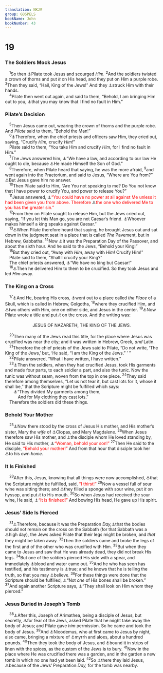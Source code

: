 ```yaml
---
translation: NKJV
group: GOSPELS
bookName: John 
bookNumber: 43
---
```


<div class="title"><h1>19</h1><h3>The Soldiers Mock Jesus</h3></div>
<span class="verse gi_19_1"> <sup>1</sup>So then <a data-toggle="tooltip" data-placement="bottom" title="Matt. 20:19; 27:26; Mark 15:15; Luke 18:33">⚓</a>Pilate took Jesus and scourged <i>Him.</i></span>
<span class="verse gi_19_2"><sup>2</sup>And the soldiers twisted a crown of thorns and put <i>it</i> on His head, and they put on Him a purple robe. </span>
<span class="verse gi_19_3"><sup>3</sup>Then they said, “Hail, King of the Jews!” And they <a data-toggle="tooltip" data-placement="bottom" title="Is. 50:6">⚓</a>struck Him with their hands.<br/></span>
<span class="verse gi_19_4"> <sup>4</sup>Pilate then went out again, and said to them, “Behold, I am bringing Him out to you, <a data-toggle="tooltip" data-placement="bottom" title="Is. 53:9; John 18:33, 38; 1 Pet. 2:22–24">⚓</a>that you may know that I find no fault in Him.”<br/></span>
<div class="title"><h3>Pilate’s Decision</h3></div>
<span class="verse gi_19_5"> <sup>5</sup>Then Jesus came out, wearing the crown of thorns and the purple robe. And <i>Pilate</i> said to them, “Behold the Man!”<br/></span>
<span class="verse gi_19_6"> <sup>6</sup><a data-toggle="tooltip" data-placement="bottom" title="Acts 3:13">⚓</a>Therefore, when the chief priests and officers saw Him, they cried out, saying, “Crucify <i>Him,</i> crucify <i>Him!</i>”<br/> Pilate said to them, “You take Him and crucify <i>Him,</i> for I find no fault in Him.”<br/></span>
<span class="verse gi_19_7"> <sup>7</sup>The Jews answered him, <a data-toggle="tooltip" data-placement="bottom" title="Lev. 24:16">⚓</a>“We have a law, and according to our law He ought to die, because <a data-toggle="tooltip" data-placement="bottom" title="Matt. 26:63–66; John 5:18; 10:33">⚓</a>He made Himself the Son of God.”<br/></span>
<span class="verse gi_19_8"> <sup>8</sup>Therefore, when Pilate heard that saying, he was the more afraid, </span>
<span class="verse gi_19_9"><sup>9</sup>and went again into the Praetorium, and said to Jesus, “Where are You from?” <a data-toggle="tooltip" data-placement="bottom" title="Is. 53:7; Matt. 27:12, 14; Luke 23:9">⚓</a>But Jesus gave him no answer.<br/></span>
<span class="verse gi_19_10"> <sup>10</sup>Then Pilate said to Him, “Are You not speaking to me? Do You not know that I have power to crucify You, and power to release You?”<br/></span>
<span class="verse gi_19_11"> <sup>11</sup>Jesus answered, <a data-toggle="tooltip" data-placement="bottom" title="(Luke 22:53); John 7:30">⚓</a><font color="red">“You could have no power at all against Me unless it had been given you from above. Therefore </font><a data-toggle="tooltip" data-placement="bottom" title="John 3:27; Rom. 13:1">⚓</a><font color="red">the one who delivered Me to you has the greater sin.”</font><br/></span>
<span class="verse gi_19_12"> <sup>12</sup>From then on Pilate sought to release Him, but the Jews cried out, saying, “If you let this Man go, you are not Caesar’s friend. <a data-toggle="tooltip" data-placement="bottom" title="Luke 23:2; John 18:33; Acts 17:7">⚓</a>Whoever makes himself a king speaks against Caesar.”<br/></span>
<span class="verse gi_19_13"> <sup>13</sup><a data-toggle="tooltip" data-placement="bottom" title="Deut. 1:17; 1 Sam. 15:24; Prov. 29:25; Is. 51:12; Acts 4:19">⚓</a>When Pilate therefore heard that saying, he brought Jesus out and sat down in the judgment seat in a place that is called <i>The</i> Pavement, but in Hebrew, Gabbatha. </span>
<span class="verse gi_19_14"><sup>14</sup>Now <a data-toggle="tooltip" data-placement="bottom" title="Matt. 27:62; John 19:31, 42">⚓</a>it was the Preparation Day of the Passover, and about the sixth hour. And he said to the Jews, “Behold your King!”<br/></span>
<span class="verse gi_19_15"> <sup>15</sup>But they cried out, “Away with <i>Him,</i> away with <i>Him!</i> Crucify Him!”<br/> Pilate said to them, “Shall I crucify your King?”<br/> The chief priests answered, <a data-toggle="tooltip" data-placement="bottom" title="(Gen. 49:10)">⚓</a>“We have no king but Caesar!”<br/></span>
<span class="verse gi_19_16"> <sup>16</sup><a data-toggle="tooltip" data-placement="bottom" title="Matt. 27:26, 31; Mark 15:15; Luke 23:24">⚓</a>Then he delivered Him to them to be crucified. So they took Jesus and led <i>Him</i> away.<br/></span>
<div class="title"><h3>The King on a Cross</h3></div>
<span class="verse gi_19_17"> <sup>17</sup><a data-toggle="tooltip" data-placement="bottom" title="Matt. 27:31, 33; Mark 15:21, 22; Luke 23:26, 33">⚓</a>And He, bearing His cross, <a data-toggle="tooltip" data-placement="bottom" title="Num. 15:36; Heb. 13:12">⚓</a>went out to a place called <i>the</i> <i>Place</i> of a Skull, which is called in Hebrew, Golgotha, </span>
<span class="verse gi_19_18"><sup>18</sup>where they crucified Him, and <a data-toggle="tooltip" data-placement="bottom" title="Ps. 22:16–18; Is. 53:12; Matt. 20:19; 26:2">⚓</a>two others with Him, one on either side, and Jesus in the center. </span>
<span class="verse gi_19_19"><sup>19</sup><a data-toggle="tooltip" data-placement="bottom" title="Matt. 27:37; Mark 15:26; Luke 23:38">⚓</a>Now Pilate wrote a title and put <i>it</i> on the cross. And the writing was:<br/> <aside style="text-align:center;">JESUS OF NAZARETH, THE KING OF THE JEWS.</aside><br/></span>
<span class="verse gi_19_20"> <sup>20</sup>Then many of the Jews read this title, for the place where Jesus was crucified was near the city; and it was written in Hebrew, Greek, <i>and</i> Latin.<br/></span>
<span class="verse gi_19_21"> <sup>21</sup>Therefore the chief priests of the Jews said to Pilate, “Do not write, ‘The King of the Jews,’ but, ‘He said, “I am the King of the Jews.” ’ ”<br/></span>
<span class="verse gi_19_22"> <sup>22</sup>Pilate answered, “What I have written, I have written.”<br/></span>
<span class="verse gi_19_23"> <sup>23</sup><a data-toggle="tooltip" data-placement="bottom" title="Matt. 27:35; Mark 15:24; Luke 23:34">⚓</a>Then the soldiers, when they had crucified Jesus, took His garments and made four parts, to each soldier a part, and also the tunic. Now the tunic was without seam, woven from the top in one piece. </span>
<span class="verse gi_19_24"><sup>24</sup>They said therefore among themselves, “Let us not tear it, but cast lots for it, whose it shall be,” that the Scripture might be fulfilled which says:<br/>  <a data-toggle="tooltip" data-placement="bottom" title="Ps. 22:18">⚓</a>“They divided My garments among them,<br/>   And for My clothing they cast lots.”<br/> Therefore the soldiers did these things.<br/></span>
<div class="title"><h3>Behold Your Mother</h3></div>
<span class="verse gi_19_25"> <sup>25</sup><a data-toggle="tooltip" data-placement="bottom" title="Matt. 27:55; Mark 15:40; Luke 2:35; 23:49">⚓</a>Now there stood by the cross of Jesus His mother, and His mother’s sister, Mary the <i>wife</i> of <a data-toggle="tooltip" data-placement="bottom" title="Luke 24:18">⚓</a>Clopas, and Mary Magdalene. </span>
<span class="verse gi_19_26"><sup>26</sup>When Jesus therefore saw His mother, and <a data-toggle="tooltip" data-placement="bottom" title="John 13:23; 20:2; 21:7, 20, 24">⚓</a>the disciple whom He loved standing by, He said to His mother, <a data-toggle="tooltip" data-placement="bottom" title="John 2:4">⚓</a><font color="red">“Woman, behold your son!”</font></span>
<span class="verse gi_19_27"><sup>27</sup>Then He said to the disciple, <font color="red">“Behold your mother!”</font> And from that hour that disciple took her <a data-toggle="tooltip" data-placement="bottom" title="Luke 18:28; John 1:11; 16:32; Acts 21:6">⚓</a>to his own <i>home.</i><br/></span>
<div class="title"><h3>It Is Finished</h3></div>
<span class="verse gi_19_28"> <sup>28</sup>After this, Jesus, knowing that all things were now accomplished, <a data-toggle="tooltip" data-placement="bottom" title="Ps. 22:15">⚓</a>that the Scripture might be fulfilled, said, <font color="red">“I thirst!”</font></span>
<span class="verse gi_19_29"><sup>29</sup>Now a vessel full of sour wine was sitting there; and <a data-toggle="tooltip" data-placement="bottom" title="Ps. 69:21; Matt. 27:48, 50; Mark 15:36; Luke 23:36">⚓</a>they filled a sponge with sour wine, put <i>it</i> on hyssop, and put <i>it</i> to His mouth. </span>
<span class="verse gi_19_30"><sup>30</sup>So when Jesus had received the sour wine, He said, <a data-toggle="tooltip" data-placement="bottom" title="Dan. 9:26; Zech. 11:10, 11; John 17:4">⚓</a><font color="red">“It is finished!”</font> And bowing His head, He gave up His spirit.<br/></span>
<div class="title"><h3>Jesus’ Side Is Pierced</h3></div>
<span class="verse gi_19_31"> <sup>31</sup><a data-toggle="tooltip" data-placement="bottom" title="Matt. 27:62; Mark 15:42; Luke 23:54">⚓</a>Therefore, because it was the Preparation <i>Day,</i><a data-toggle="tooltip" data-placement="bottom" title="Deut. 21:23; Josh. 8:29; 10:26">⚓</a>that the bodies should not remain on the cross on the Sabbath (for that Sabbath was a <a data-toggle="tooltip" data-placement="bottom" title="Ex. 12:16; Lev. 23:6, 7">⚓</a>high day), the Jews asked Pilate that their legs might be broken, and <i>that</i> they might be taken away. </span>
<span class="verse gi_19_32"><sup>32</sup>Then the soldiers came and broke the legs of the first and of the other who was crucified with Him. </span>
<span class="verse gi_19_33"><sup>33</sup>But when they came to Jesus and saw that He was already dead, they did not break His legs. </span>
<span class="verse gi_19_34"><sup>34</sup>But one of the soldiers pierced His side with a spear, and immediately <a data-toggle="tooltip" data-placement="bottom" title="(1 John 5:6, 8)">⚓</a>blood and water came out. </span>
<span class="verse gi_19_35"><sup>35</sup>And he who has seen has testified, and his testimony is <a data-toggle="tooltip" data-placement="bottom" title="John 21:24">⚓</a>true; and he knows that he is telling the truth, so that you may <a data-toggle="tooltip" data-placement="bottom" title="(John 20:31)">⚓</a>believe. </span>
<span class="verse gi_19_36"><sup>36</sup>For these things were done that the Scripture should be fulfilled, <a data-toggle="tooltip" data-placement="bottom" title="(Ex. 12:46; Num. 9:12); Ps. 34:20">⚓</a>“Not <i>one</i> of His bones shall be broken.” </span>
<span class="verse gi_19_37"><sup>37</sup>And again another Scripture says, <a data-toggle="tooltip" data-placement="bottom" title="Ps. 22:16, 17; Zech. 12:10; 13:6; Rev. 1:7">⚓</a>“They shall look on Him whom they pierced.”<br/></span>
<div class="title"><h3>Jesus Buried in Joseph’s Tomb</h3></div>
<span class="verse gi_19_38"> <sup>38</sup><a data-toggle="tooltip" data-placement="bottom" title="Matt. 27:57–61; Mark 15:42–47; Luke 23:50–56">⚓</a>After this, Joseph of Arimathea, being a disciple of Jesus, but secretly, <a data-toggle="tooltip" data-placement="bottom" title="(John 7:13; 9:22; 12:42)">⚓</a>for fear of the Jews, asked Pilate that he might take away the body of Jesus; and Pilate gave <i>him</i> permission. So he came and took the body of Jesus. </span>
<span class="verse gi_19_39"><sup>39</sup>And <a data-toggle="tooltip" data-placement="bottom" title="John 3:1, 2; 7:50">⚓</a>Nicodemus, who at first came to Jesus by night, also came, bringing a mixture of <a data-toggle="tooltip" data-placement="bottom" title="Ps. 45:8; Prov. 7:17; Song 4:14; Matt. 2:11">⚓</a>myrrh and aloes, about a hundred pounds. </span>
<span class="verse gi_19_40"><sup>40</sup>Then they took the body of Jesus, and <a data-toggle="tooltip" data-placement="bottom" title="Luke 24:12; John 20:5, 7; Acts 5:6">⚓</a>bound it in strips of linen with the spices, as the custom of the Jews is to bury. </span>
<span class="verse gi_19_41"><sup>41</sup>Now in the place where He was crucified there was a garden, and in the garden a new tomb in which no one had yet been laid. </span>
<span class="verse gi_19_42"><sup>42</sup>So <a data-toggle="tooltip" data-placement="bottom" title="Is. 53:9; Matt. 26:12; Mark 14:8">⚓</a>there they laid Jesus, <a data-toggle="tooltip" data-placement="bottom" title="John 19:14, 31">⚓</a>because of the Jews’ Preparation <i>Day,</i> for the tomb was nearby.<br/></span>
